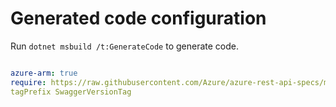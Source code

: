 # Generated code configuration

Run `dotnet msbuild /t:GenerateCode` to generate code.

``` yaml

azure-arm: true
require: https://raw.githubusercontent.com/Azure/azure-rest-api-specs/master/specification/ProviderNameLowercase/resource-manager/readme.md
tagPrefix SwaggerVersionTag

```
